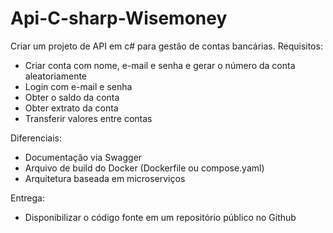 # Api-C-sharp-Wisemoney
Criar um projeto de API em c# para gestão de contas bancárias.
Requisitos:
- Criar conta com nome, e-mail e senha e gerar o número da conta aleatoriamente 
- Login com e-mail e senha
- Obter o saldo da conta
- Obter extrato da conta
- Transferir valores entre contas

Diferenciais:
- Documentação via Swagger
- Arquivo de build do Docker (Dockerfile ou compose.yaml)
- Arquitetura baseada em microserviços

Entrega:
- Disponibilizar o código fonte em um repositório público no Github
